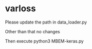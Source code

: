 # varloss

Please update the path in data_loader.py

Other than that no changes 

Then execute python3 MBEM-keras.py

